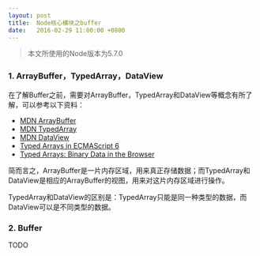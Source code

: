 ```yaml
---
layout: post
title:  Node核心模块之buffer
date:   2016-02-29 11:00:00 +0800
---
```


> 本文所使用的Node版本为5.7.0

### 1. ArrayBuffer，TypedArray，DataView

在了解Buffer之前，需要对ArrayBuffer，TypedArray和DataView等概念有所了解，可以参考以下资料：

- [MDN ArrayBuffer](https://developer.mozilla.org/en-US/docs/Web/JavaScript/Reference/Global_Objects/ArrayBuffer)
- [MDN TypedArray](https://developer.mozilla.org/en-US/docs/Web/JavaScript/Reference/Global_Objects/TypedArray)
- [MDN DataView](https://developer.mozilla.org/en-US/docs/Web/JavaScript/Reference/Global_Objects/DataView)
- [Typed Arrays in ECMAScript 6](http://www.2ality.com/2015/09/typed-arrays.html)
- [Typed Arrays: Binary Data in the Browser](http://www.html5rocks.com/en/tutorials/webgl/typed_arrays/)

简而言之，ArrayBuffer是一片内存区域，用来真正存储数据；而TypedArray和DataView是相应的ArrayBuffer的视图，用来对这片内存区域进行操作。

TypedArray和DataView的区别是：TypedArray只能是同一种类型的数据，而DataView可以是不同类型的数据。

### 2. Buffer

TODO
